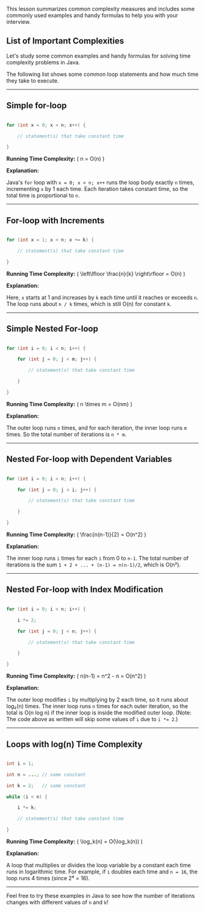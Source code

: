 

This lesson summarizes common complexity measures and includes some commonly used examples and handy formulas to help you with your interview.

  

## List of Important Complexities

  

Let's study some common examples and handy formulas for solving time complexity problems in Java.

  

The following list shows some common loop statements and how much time they take to execute.

  

---

  

## Simple for-loop

  

```java

for (int x = 0; x < n; x++) {

    // statement(s) that take constant time

}

```

  

**Running Time Complexity:** \( n = O(n) \)

  

**Explanation:**

Java's `for` loop with `x = 0; x < n; x++` runs the loop body exactly `n` times, incrementing `x` by 1 each time. Each iteration takes constant time, so the total time is proportional to `n`.

  

---

  

## For-loop with Increments

  

```java

for (int x = 1; x < n; x += k) {

    // statement(s) that take constant time

}

```

  

**Running Time Complexity:** \( \left\lfloor \frac{n}{k} \right\rfloor = O(n) \)

  

**Explanation:**

Here, `x` starts at 1 and increases by `k` each time until it reaches or exceeds `n`. The loop runs about `n / k` times, which is still O(n) for constant `k`.

  

---

  

## Simple Nested For-loop

  

```java

for (int i = 0; i < n; i++) {

    for (int j = 0; j < m; j++) {

        // statement(s) that take constant time

    }

}

```

  

**Running Time Complexity:** \( n \times m = O(nm) \)

  

**Explanation:**

The outer loop runs `n` times, and for each iteration, the inner loop runs `m` times. So the total number of iterations is `n * m`.

  

---

  

## Nested For-loop with Dependent Variables

  

```java

for (int i = 0; i < n; i++) {

    for (int j = 0; j < i; j++) {

        // statement(s) that take constant time

    }

}

```

  

**Running Time Complexity:** \( \frac{n(n-1)}{2} = O(n^2) \)

  

**Explanation:**

The inner loop runs `i` times for each `i` from 0 to `n-1`. The total number of iterations is the sum `1 + 2 + ... + (n-1) = n(n-1)/2`, which is O(n²).

  

---

  

## Nested For-loop with Index Modification

  

```java

for (int i = 0; i < n; i++) {

    i *= 2;

    for (int j = 0; j < n; j++) {

        // statement(s) that take constant time

    }

}

```

  

**Running Time Complexity:** \( n(n-1) = n^2 - n = O(n^2) \)

  

**Explanation:**

The outer loop modifies `i` by multiplying by 2 each time, so it runs about log₂(n) times. The inner loop runs `n` times for each outer iteration, so the total is O(n log n) if the inner loop is inside the modified outer loop. (Note: The code above as written will skip some values of `i` due to `i *= 2`.)

  

---

  

## Loops with log(n) Time Complexity

  

```java

int i = 1;

int n = ...; // some constant

int k = 2;   // some constant

while (i < n) {

    i *= k;

    // statement(s) that take constant time

}

```

  

**Running Time Complexity:** \( \log_k(n) = O(\log_k(n)) \)

  

**Explanation:**

A loop that multiplies or divides the loop variable by a constant each time runs in logarithmic time. For example, if `i` doubles each time and `n = 16`, the loop runs 4 times (since 2⁴ = 16).

  

---

  

Feel free to try these examples in Java to see how the number of iterations changes with different values of `n` and `k`!